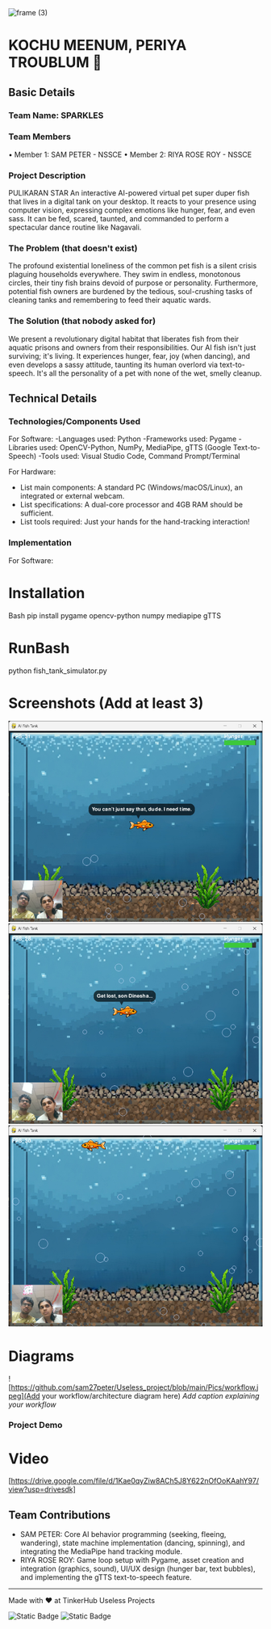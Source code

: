 <img width="3188" height="1202" alt="frame (3)" src="https://github.com/user-attachments/assets/517ad8e9-ad22-457d-9538-a9e62d137cd7" />


# KOCHU MEENUM, PERIYA TROUBLUM 🎯


## Basic Details
### Team Name: SPARKLES


### Team Members
•	Member 1: SAM PETER - NSSCE
•	Member 2: RIYA ROSE ROY - NSSCE


### Project Description
PULIKARAN STAR
An interactive AI-powered virtual pet super duper fish that lives in a digital tank on your desktop. It reacts to your presence using computer vision, expressing complex emotions like hunger, fear, and even sass. It can be fed, scared, taunted, and commanded to perform a spectacular dance routine like Nagavali.


### The Problem (that doesn't exist)
The profound existential loneliness of the common pet fish is a silent crisis plaguing households everywhere. They swim in endless, monotonous circles, their tiny fish brains devoid of purpose or personality. Furthermore, potential fish owners are burdened by the tedious, soul-crushing tasks of cleaning tanks and remembering to feed their aquatic wards.
### The Solution (that nobody asked for)
We present a revolutionary digital habitat that liberates fish from their aquatic prisons and owners from their responsibilities. Our AI fish isn't just surviving; it's living. It experiences hunger, fear, joy (when dancing), and even develops a sassy attitude, taunting its human overlord via text-to-speech. It's all the personality of a pet with none of the wet, smelly cleanup.

## Technical Details
### Technologies/Components Used
For Software:
-Languages used: Python
-Frameworks used: Pygame
-Libraries used: OpenCV-Python, NumPy, MediaPipe, gTTS (Google Text-to-Speech)
-Tools used: Visual Studio Code, Command Prompt/Terminal


For Hardware:
- List main components: A standard PC (Windows/macOS/Linux), an integrated or external webcam.
-	List specifications: A dual-core processor and 4GB RAM should be sufficient.
-	List tools required: Just your hands for the hand-tracking interaction!


### Implementation
For Software:
# Installation
Bash
pip install pygame opencv-python numpy mediapipe gTTS


# RunBash
python fish_tank_simulator.py


# Screenshots (Add at least 3)
<img src="https://github.com/sam27peter/Useless_project/blob/main/Pics/Screenshot%202025-08-09%20053802.png" />

<img src="https://github.com/sam27peter/Useless_project/blob/main/Pics/Screenshot%202025-08-09%20053906.png" />

<img src="https://github.com/sam27peter/Useless_project/blob/main/Pics/Screenshot%202025-08-09%20054047.png" />

# Diagrams
![https://github.com/sam27peter/Useless_project/blob/main/Pics/workflow.jpeg](Add your workflow/architecture diagram here)
*Add caption explaining your workflow*


### Project Demo
# Video
[https://drive.google.com/file/d/1Kae0qyZiw8ACh5J8Y622nOfOoKAahY97/view?usp=drivesdk]


## Team Contributions
-	SAM PETER: Core AI behavior programming (seeking, fleeing, wandering), state machine implementation (dancing, spinning), and integrating the MediaPipe hand tracking module.
-	RIYA ROSE ROY: Game loop setup with Pygame, asset creation and integration (graphics, sound), UI/UX design (hunger bar, text bubbles), and implementing the gTTS text-to-speech feature.


---
Made with ❤️ at TinkerHub Useless Projects 

![Static Badge](https://img.shields.io/badge/TinkerHub-24?color=%23000000&link=https%3A%2F%2Fwww.tinkerhub.org%2F)
![Static Badge](https://img.shields.io/badge/UselessProjects--25-25?link=https%3A%2F%2Fwww.tinkerhub.org%2Fevents%2FQ2Q1TQKX6Q%2FUseless%2520Projects)


